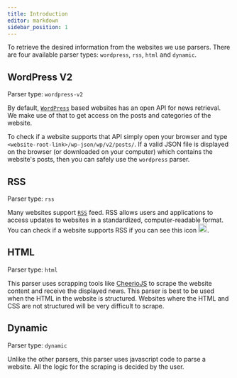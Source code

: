 ```yaml
---
title: Introduction
editor: markdown
sidebar_position: 1
---
```



To retrieve the desired information from the websites we use parsers.
There are four available parser types: `wordpress`, `rss`, `html` and `dynamic`.

## WordPress V2
Parser type: `wordpress-v2`

By default, [`WordPress`](https://wordpress.com/) based websites has an open API for news retrieval.
We make use of that to get access on the posts and categories of the website.

To check if a website supports that API simply open your browser and type `<website-root-link>/wp-json/wp/v2/posts/`.
If a valid JSON file is displayed on the browser (or downloaded on your computer) which contains the website's posts,
then you can safely use the `wordpress` parser.


## RSS
Parser type: `rss`

Many websites support [`RSS`](https://en.wikipedia.org/wiki/RSS) feed. RSS allows users and applications to access updates
to websites in a standardized, computer-readable format. You can check if a website supports RSS if you can see this
icon <img src="/img/rss.png" width="20" height="20" />.


## HTML
Parser type: `html`

This parser uses scrapping tools like [CheerioJS](https://cheerio.js.org/) to scrape the website content and receive
the displayed news. This parser is best to be used when the HTML in the website is structured. Websites where the HTML
and CSS are not structured will be very difficult to scrape.

## Dynamic
Parser type: `dynamic`

Unlike the other parsers, this parser uses javascript code to parse a website. All the logic for the scraping is
decided by the user.
